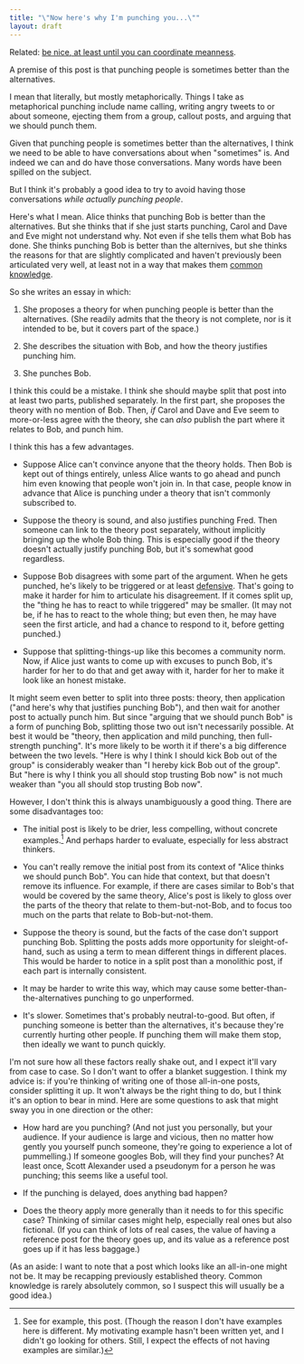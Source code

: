 ```yaml
---
title: "\"Now here's why I'm punching you...\""
layout: draft
---
```

Related: [be nice, at least until you can coordinate meanness](http://slatestarcodex.com/2016/05/02/be-nice-at-least-until-you-can-coordinate-meanness/).

A premise of this post is that punching people is sometimes better than the alternatives.

I mean that literally, but mostly metaphorically. Things I take as metaphorical punching include name calling, writing angry tweets to or about someone, ejecting them from a group, callout posts, and arguing that we should punch them.

Given that punching people is sometimes better than the alternatives, I think we need to be able to have conversations about when "sometimes" is. And indeed we can and do have those conversations. Many words have been spilled on the subject.

But I think it's probably a good idea to try to avoid having those conversations *while actually punching people*.

Here's what I mean. Alice thinks that punching Bob is better than the alternatives. But she thinks that if she just starts punching, Carol and Dave and Eve might not understand why. Not even if she tells them what Bob has done. She thinks punching Bob is better than the alternives, but she thinks the reasons for that are slightly complicated and haven't previously been articulated very well, at least not in a way that makes them [common knowledge](https://www.lesswrong.com/posts/9QxnfMYccz9QRgZ5z/the-costly-coordination-mechanism-of-common-knowledge).

So she writes an essay in which:

1. She proposes a theory for when punching people is better than the alternatives. (She readily admits that the theory is not complete, nor is it intended to be, but it covers part of the space.)

2. She describes the situation with Bob, and how the theory justifies punching him.

3. She punches Bob.

I think this could be a mistake. I think she should maybe split that post into at least two parts, published separately. In the first part, she proposes the theory with no mention of Bob. Then, *if* Carol and Dave and Eve seem to more-or-less agree with the theory, she can *also* publish the part where it relates to Bob, and punch him.

I think this has a few advantages.

* Suppose Alice can't convince anyone that the theory holds. Then Bob is kept out of things entirely, unless Alice wants to go ahead and punch him even knowing that people won't join in. In that case, people know in advance that Alice is punching under a theory that isn't commonly subscribed to.

* Suppose the theory is sound, and also justifies punching Fred. Then someone can link to the theory post separately, without implicitly bringing up the whole Bob thing. This is especially good if the theory doesn't actually justify punching Bob, but it's somewhat good regardless.

* Suppose Bob disagrees with some part of the argument. When he gets punched, he's likely to be triggered or at least [defensive](https://medium.com/@ThingMaker/its-not-what-it-looks-like-cde2c6104455). That's going to make it harder for him to articulate his disagreement. If it comes split up, the "thing he has to react to while triggered" may be smaller. (It may not be, if he has to react to the whole thing; but even then, he may have seen the first article, and had a chance to respond to it, before getting punched.)

* Suppose that splitting-things-up like this becomes a community norm. Now, if Alice just wants to come up with excuses to punch Bob, it's harder for her to do that and get away with it, harder for her to make it look like an honest mistake.

It might seem even better to split into three posts: theory, then application ("and here's why that justifies punching Bob"), and then wait for another post to actually punch him. But since "arguing that we should punch Bob" is a form of punching Bob, splitting those two out isn't necessarily possible. At best it would be "theory, then application and mild punching, then full-strength punching". It's more likely to be worth it if there's a big difference between the two levels. "Here is why I think I should kick Bob out of the group" is considerably weaker than "I hereby kick Bob out of the group". But "here is why I think you all should stop trusting Bob now" is not much weaker than "you all should stop trusting Bob now".

However, I don't think this is always unambiguously a good thing. There are some disadvantages too:

* The initial post is likely to be drier, less compelling, without concrete examples.[^examples] And perhaps harder to evaluate, especially for less abstract thinkers.

[^examples]: See for example, this post. (Though the reason I don't have examples here is different. My motivating example hasn't been written yet, and I didn't go looking for others. Still, I expect the effects of not having examples are similar.)

* You can't really remove the initial post from its context of "Alice thinks we should punch Bob". You can hide that context, but that doesn't remove its influence. For example, if there are cases similar to Bob's that would be covered by the same theory, Alice's post is likely to gloss over the parts of the theory that relate to them-but-not-Bob, and to focus too much on the parts that relate to Bob-but-not-them.

* Suppose the theory is sound, but the facts of the case don't support punching Bob. Splitting the posts adds more opportunity for sleight-of-hand, such as using a term to mean different things in different places. This would be harder to notice in a split post than a monolithic post, if each part is internally consistent.

* It may be harder to write this way, which may cause some better-than-the-alternatives punching to go unperformed.

* It's slower. Sometimes that's probably neutral-to-good. But often, if punching someone is better than the alternatives, it's because they're currently hurting other people. If punching them will make them stop, then ideally we want to punch quickly.

I'm not sure how all these factors really shake out, and I expect it'll vary from case to case. So I don't want to offer a blanket suggestion. I think my advice is: if you're thinking of writing one of those all-in-one posts, consider splitting it up. It won't always be the right thing to do, but I think it's an option to bear in mind. Here are some questions to ask that might sway you in one direction or the other:

* How hard are you punching? (And not just you personally, but your audience. If your audience is large and vicious, then no matter how gently you yourself punch someone, they're going to experience a lot of pummelling.) If someone googles Bob, will they find your punches? At least once, Scott Alexander used a pseudonym for a person he was punching; this seems like a useful tool.

* If the punching is delayed, does anything bad happen?

* Does the theory apply more generally than it needs to for this specific case? Thinking of similar cases might help, especially real ones but also fictional. (If you can think of lots of real cases, the value of having a reference post for the theory goes up, and its value as a reference post goes up if it has less baggage.)

(As an aside: I want to note that a post which looks like an all-in-one might not be. It may be recapping previously established theory. Common knowledge is rarely absolutely common, so I suspect this will usually be a good idea.)
